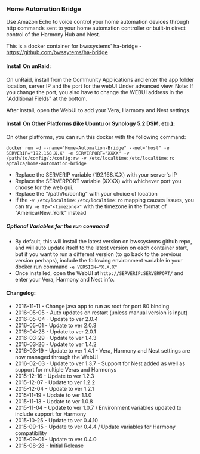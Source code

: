 ### Home Automation Bridge

Use Amazon Echo to voice control your home automation devices through http commands sent to your home automation controller or built-in direct control of the Harmony Hub and Nest.

This is a docker container for bwssystems' ha-bridge - https://github.com/bwssytems/ha-bridge

#### Install On unRaid:

On unRaid, install from the Community Applications and enter the app folder location, server IP and the port for the webUI Under advanced view. Note: If you change the port, you also have to change the WEBUI address in the "Additional Fields" at the bottom. 
  
After install, open the WebUI to add your Vera, Harmony and Nest settings.


#### Install On Other Platforms (like Ubuntu or Synology 5.2 DSM, etc.):

On other platforms, you can run this docker with the following command:

```docker run -d --name="Home-Automation-Bridge" --net="host" -e SERVERIP="192.168.X.X" -e SERVERPORT="XXXX" -v /path/to/config/:/config:rw -v /etc/localtime:/etc/localtime:ro aptalca/home-automation-bridge```

- Replace the SERVERIP variable (192.168.X.X) with your server's IP
- Replace the SERVERPORT variable (XXXX) with whichever port you choose for the web gui.
- Replace the "/path/to/config" with your choice of location
- If the `-v /etc/localtime:/etc/localtime:ro` mapping causes issues, you can try `-e TZ="<timezone>"` with the timezone in the format of "America/New_York" instead

##### Optional Variables for the run command
- By default, this will install the latest version on bwssystems github repo, and will auto update itself to the latest version on each container start, but if you want to run a different version (to go back to the previous version perhaps), include the following environment variable in your docker run command `-e VERSION="X.X.X"`
- Once installed, open the WebUI at `http://SERVERIP:SERVERPORT/` and enter your Vera, Harmony and Nest info.
  
#### Changelog: 
- 2016-11-11 - Change java app to run as root for port 80 binding
- 2016-05-05 - Auto updates on restart (unless manual version is input)
- 2016-05-04 - Update to ver 2.0.4
- 2016-05-01 - Update to ver 2.0.3
- 2016-04-28 - Update to ver 2.0.1
- 2016-03-29 - Update to ver 1.4.3
- 2016-03-26 - Update to ver 1.4.2
- 2016-03-19 - Update to ver 1.4.1 - Vera, Harmony and Nest settings are now managed through the WebUI
- 2016-02-03 - Update to ver 1.3.7 - Support for Nest added as well as support for multiple Veras and Harmonys
- 2015-12-16 - Update to ver 1.2.3
- 2015-12-07 - Update to ver 1.2.2
- 2015-12-04 - Update to ver 1.2.1
- 2015-11-19 - Update to ver 1.1.0
- 2015-11-13 - Update to ver 1.0.8
- 2015-11-04 - Update to ver 1.0.7 / Environment variables updated to include support for Harmony
- 2015-10-25 - Update to ver 0.4.10  
- 2015-09-15 - Update to ver 0.4.4 / Update variables for Harmony compatibility  
- 2015-09-01 - Update to ver 0.4.0  
- 2015-08-28 - Initial Release
